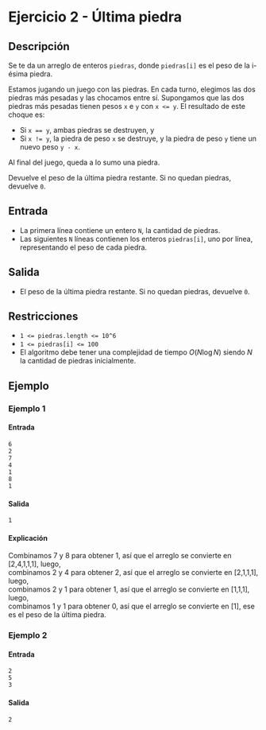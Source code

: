 # Ejercicio 2 - Última piedra

## Descripción

Se te da un arreglo de enteros `piedras`, donde `piedras[i]` es el peso de la i-ésima piedra.

Estamos jugando un juego con las piedras. En cada turno, elegimos las dos piedras más pesadas y las chocamos entre sí. Supongamos que las dos piedras más pesadas tienen pesos `x` e `y` con `x <= y`. El resultado de este choque es:

- Si `x == y`, ambas piedras se destruyen, y
- Si `x != y`, la piedra de peso `x` se destruye, y la piedra de peso `y` tiene un nuevo peso `y - x`.

Al final del juego, queda a lo sumo una piedra.

Devuelve el peso de la última piedra restante. Si no quedan piedras, devuelve `0`.

## Entrada

- La primera línea contiene un entero `N`, la cantidad de piedras.
- Las siguientes `N` líneas contienen los enteros `piedras[i]`, uno por línea, representando el peso de cada piedra.

## Salida

- El peso de la última piedra restante. Si no quedan piedras, devuelve `0`.

## Restricciones

- `1 <= piedras.length <= 10^6`
- `1 <= piedras[i] <= 100`
- El algoritmo debe tener una complejidad de tiempo $O(N \log N)$ siendo $N$ la cantidad de piedras inicialmente.

## Ejemplo

### Ejemplo 1

#### Entrada

```
6
2
7
4
1
8
1
```

#### Salida

```
1
```

#### Explicación

Combinamos 7 y 8 para obtener 1, así que el arreglo se convierte en [2,4,1,1,1], luego,<br>
combinamos 2 y 4 para obtener 2, así que el arreglo se convierte en [2,1,1,1], luego,<br>
combinamos 2 y 1 para obtener 1, así que el arreglo se convierte en [1,1,1], luego,<br>
combinamos 1 y 1 para obtener 0, así que el arreglo se convierte en [1], ese es el peso de la última piedra.

### Ejemplo 2

#### Entrada

```
2
5
3
```

#### Salida

```
2
```

